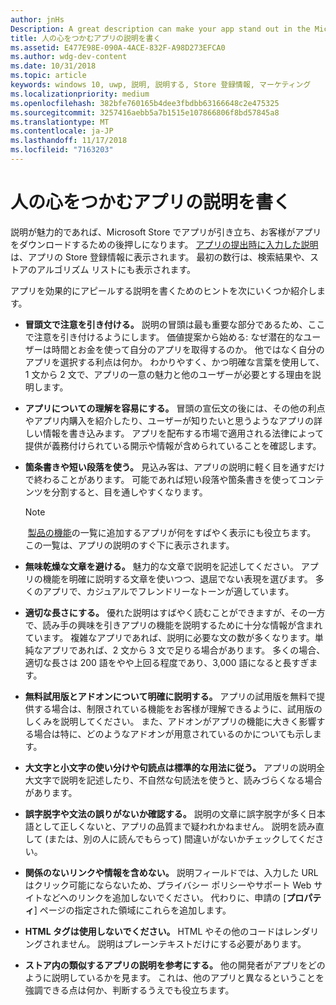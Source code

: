 ```yaml
---
author: jnHs
Description: A great description can make your app stand out in the Microsoft Store and help encourage customers to download it.
title: 人の心をつかむアプリの説明を書く
ms.assetid: E477E98E-090A-4ACE-832F-A98D273EFCA0
ms.author: wdg-dev-content
ms.date: 10/31/2018
ms.topic: article
keywords: windows 10, uwp, 説明, 説明する, Store 登録情報, マーケティング
ms.localizationpriority: medium
ms.openlocfilehash: 382bfe760165b4dee3fbdbb63166648c2e475325
ms.sourcegitcommit: 3257416aebb5a7b1515e107866806f8bd57845a8
ms.translationtype: MT
ms.contentlocale: ja-JP
ms.lasthandoff: 11/17/2018
ms.locfileid: "7163203"
---
```

# <a name="write-a-great-app-description"></a>人の心をつかむアプリの説明を書く


説明が魅力的であれば、Microsoft Store でアプリが引き立ち、お客様がアプリをダウンロードするための後押しになります。 [アプリの提出時に入力した説明](create-app-store-listings.md#description)は、アプリの Store 登録情報に表示されます。 最初の数行は、検索結果や、ストアのアルゴリズム リストにも表示されます。

アプリを効果的にアピールする説明を書くためのヒントを次にいくつか紹介します。

-   **冒頭文で注意を引き付ける。** 説明の冒頭は最も重要な部分であるため、ここで注意を引き付けるようにします。 価値提案から始める: なぜ潜在的なユーザーは時間とお金を使って自分のアプリを取得するのか。 他ではなく自分のアプリを選択する利点は何か。 わかりやすく、かつ明確な言葉を使用して、1 文から 2 文で、アプリの一意の魅力と他のユーザーが必要とする理由を説明します。
-   **アプリについての理解を容易にする。** 冒頭の宣伝文の後には、その他の利点やアプリ内購入を紹介したり、ユーザーが知りたいと思うようなアプリの詳しい情報を書き込みます。 アプリを配布する市場で適用される法律によって提供が義務付けられている開示や情報が含められていることを確認します。
-   **箇条書きや短い段落を使う。** 見込み客は、アプリの説明に軽く目を通すだけで終わることがあります。 可能であれば短い段落や箇条書きを使ってコンテンツを分割すると、目を通しやすくなります。

    > [!NOTE]
    > [製品の機能](create-app-store-listings.md#product-features)の一覧に追加するアプリが何をすばやく表示にも役立ちます。 この一覧は、アプリの説明のすぐ下に表示されます。

-   **無味乾燥な文章を避ける。** 魅力的な文章で説明を記述してください。 アプリの機能を明確に説明する文章を使いつつ、退屈でない表現を選びます。 多くのアプリで、カジュアルでフレンドリーなトーンが適しています。
-   **適切な長さにする。** 優れた説明はすばやく読むことができますが、その一方で、読み手の興味を引きアプリの機能を説明するために十分な情報が含まれています。 複雑なアプリであれば、説明に必要な文の数が多くなります。単純なアプリであれば、2 文から 3 文で足りる場合があります。 多くの場合、適切な長さは 200 語をやや上回る程度であり、3,000 語になると長すぎます。
-   **無料試用版とアドオンについて明確に説明する。** アプリの試用版を無料で提供する場合は、制限されている機能をお客様が理解できるように、試用版のしくみを説明してください。 また、アドオンがアプリの機能に大きく影響する場合は特に、どのようなアドオンが用意されているのかについても示します。
-   **大文字と小文字の使い分けや句読点は標準的な用法に従う。** アプリの説明全大文字で説明を記述したり、不自然な句読法を使うと、読みづらくなる場合があります。
-   **誤字脱字や文法の誤りがないか確認する。** 説明の文章に誤字脱字が多く日本語として正しくないと、アプリの品質まで疑われかねません。 説明を読み直して (または、別の人に読んでもらって) 間違いがないかチェックしてください。
-   **関係のないリンクや情報を含めない。** 説明フィールドでは、入力した URL はクリック可能にならないため、プライバシー ポリシーやサポート Web サイトなどへのリンクを追加しないでください。 代わりに、申請の [**プロパティ**] ページの指定された領域にこれらを追加します。
-   **HTML タグは使用しないでください。** HTML やその他のコードはレンダリングされません。 説明はプレーンテキストだけにする必要があります。
-   **ストア内の類似するアプリの説明を参考にする。** 他の開発者がアプリをどのように説明しているかを見ます。 これは、他のアプリと異なるということを強調できる点は何か、判断するうえでも役立ちます。

 

 




